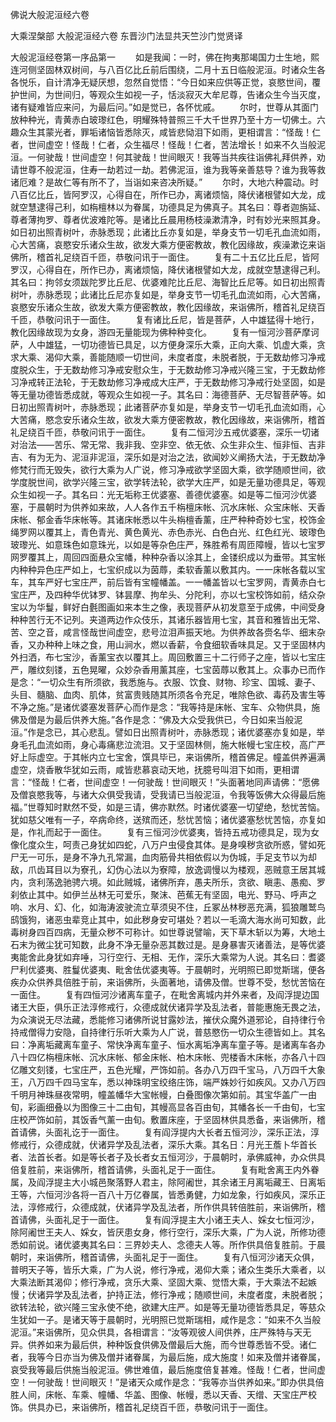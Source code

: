 <!-- { "loadSidebar": true } -->
佛说大般泥洹经六卷


大乘涅槃部
大般泥洹经六卷
东晋沙门法显共天竺沙门觉贤译


大般泥洹经卷第一序品第一
　　如是我闻：一时，佛在拘夷那竭国力士生地，熙连河侧坚固林双树间，与八百亿比丘前后围绕，二月十五日临般泥洹。时诸众生各各悦乐，自计清净无疑厌想，忽然自觉悟：“今日如来应供等正觉，哀愍世间，覆护世间，为世间归，等观众生如视一子，恬淡寂灭大牟尼尊，告诸众生今当灭度，诸有疑难皆应来问，为最后问。”如是觉已，各怀忧戚。
　　尔时，世尊从其面门放种种光，青黄赤白玻瓈红色，明耀殊特普照三千大千世界乃至十方一切佛土。六趣众生其蒙光者，罪垢诸恼皆悉除灭，咸皆悲恸泪下如雨，更相谓言：“怪哉！仁者，世间虚空！怪哉！仁者，众生福尽！怪哉！仁者，苦法增长！如来不久当般泥洹。一何驶哉！世间虚空！何其驶哉！世间眼灭！我等当共疾往诣佛礼拜供养，劝请世尊不般泥洹，住寿一劫若过一劫。若佛泥洹，谁为我等亲善慈导？谁为我等救诸厄难？是故仁等有所不了，当诣如来咨决所疑。”
　　尔时，大地六种震动。时八百亿比丘，皆阿罗汉，心得自在，所作已办，离诸烦恼，降伏诸根譬如大龙，成就空慧逮得己利，如栴檀林以为眷属，功德具足为佛真子。其名曰：尊者迦旃延、尊者薄拘罗、尊者优波难陀等。是诸比丘晨用杨枝澡漱清净，时有妙光来照其身。如日初出照青树叶，赤脉悉现；此诸比丘亦复如是，举身支节一切毛孔血流如雨，心大苦痛，哀愍安乐诸众生故，欲发大乘方便密教故，教化因缘故，疾澡漱讫来诣佛所，稽首礼足绕百千匝，恭敬问讯于一面住。
　　复有二十五亿比丘尼，皆阿罗汉，心得自在，所作已办，离诸烦恼，降伏诸根譬如大龙，成就空慧逮得己利。其名曰：拘邻女须跋陀罗比丘尼、优婆难陀比丘尼、海智比丘尼等。如日初出照青树叶，赤脉悉现；此诸比丘尼亦复如是，举身支节一切毛孔血流如雨，心大苦痛，哀愍安乐诸众生故，欲发大乘方便密教故，教化因缘故，来诣佛所，稽首礼足绕百千匝，恭敬问讯于一面住。
　　复有诸比丘尼，皆是菩萨，人中雄猛得十地行，教化因缘故现为女身，游四无量能现为佛种种变化。
　　复有一恒河沙菩萨摩诃萨，人中雄猛，一切功德皆已具足，以方便身深乐大乘，正向大乘、饥虚大乘，贪求大乘、渴仰大乘，善能随顺一切世间，未度者度，未脱者脱，于无数劫修习净戒度脱众生，于无数劫修习净戒安慰众生，于无数劫修习净戒兴隆三宝，于无数劫修习净戒转正法轮，于无数劫修习净戒成大庄严，于无数劫修习净戒行处坚固，如是等无量功德皆悉成就，等观众生如视一子。其名曰：海德菩萨、无尽智菩萨等。如日初出照青树叶，赤脉悉现；此诸菩萨亦复如是，举身支节一切毛孔血流如雨，心大苦痛，愍念安乐诸众生故，欲发大乘方便密教故，教化因缘故，来诣佛所，稽首礼足绕百千匝，恭敬问讯于一面住。
　　复有二恒河沙五戒优婆塞，深乐一切诸对治法——苦乐、常无常、我非我、空非空、依无依、众生非众生、恒非恒、吉非吉、有为无为、泥洹非泥洹，深乐如是对治之法，欲闻妙义阐扬大法，于无数劫净修梵行而无毁失，欲行大乘为人广说，修习净戒欲学坚固大乘，欲学随顺世间，欲学度脱世间，欲学兴隆三宝，欲学转法轮，欲学大庄严，如是无量功德具足，等观众生如视一子。其名曰：光无垢称王优婆塞、善德优婆塞。如是等二恒河沙优婆塞，于晨朝时为供养如来故，人人各作五千栴檀床帐、沉水床帐、众宝床帐、天香床帐、郁金香华床帐等。其诸床帐悉以牛头栴檀香薰，庄严种种奇妙七宝，校饰金绳罗网以覆其上，青色青光、黄色黄光、赤色赤光、白色白光、红色红光、玻瓈色玻瓈光、如意珠色如意珠光，以如是等杂色庄严，殊胜希有周匝障幔，皆以七宝罗网罗覆其上，周回四面悬众宝幡，种种杂香以涂其上，金镂织成以为垂带。其宝帐内种种异色庄严如上，七宝织成以为茵蓐，柔软香薰以敷其内。一一床帐各载以宝车，其车严好七宝庄严，前后皆有宝幢幡盖。一一幡盖皆以七宝罗网，青黄赤白七宝庄严，及四种华优钵罗、钵昙摩、拘牟头、分陀利，亦以七宝校饰如前，结众杂宝以为华鬘，鲜好白氎图画如来本生之像，表现菩萨从初发意至于成佛，中间受身种种苦行无不记列。夹道两边作众伎乐，其诸乐器皆用七宝，其音和雅皆出无常、苦、空之音，咸言怪哉世间虚空，悲号泣泪声振天地。为供养故各赍名华、细末杂香，又办种种上味之食，用山涧水，燃以香薪，令食细软香味具足。又于坚固林内外扫洒，布七宝沙，香薰宝衣以覆其上。周回敷置三十二行师子之座，皆以七宝庄严，雕纹刻镂，五色晃曜，众妙杂香用薰其座，七宝茵蓐以敷其上。众事办已而作是念：“一切众生有所须欲，我悉施与。衣服、饮食、财物、珍宝、国城、妻子、头目、髓脑、血肉、肌体，贫富贵贱随其所须各令充足，唯除色欲、毒药及害生等不净之施。”是诸优婆塞发菩萨心而作是念：“我等持是床帐、宝车、众物供具，施佛及僧是为最后供养大施。”各作是念：“佛及大众受我供已，今日如来当般泥洹。”作是念已，其心悲乱。譬如日出照青树叶，赤脉悉现；诸优婆塞亦复如是，举身毛孔血流如雨，身心毒痛悲泣流泪。又于坚固林侧，施大帐幔七宝庄校，高广严好上际虚空。于其帐内立七宝舍，馔具毕已，来诣佛所，稽首佛足。幢盖供养遍满虚空，烧香散华犹如云雨，咸皆悲慕哀动天地，抚臆号叫泪下如雨，更相谓言：“怪哉！仁者，世间虚空！一何驶哉！世间眼灭！”头面著地同声请佛：“愿佛及僧哀愍我等，与诸大众俱受我请，受我请已当般泥洹，令我等饭佛大众得最后施福。”世尊知时默然不受，如是三请，佛亦默然。时诸优婆塞一切望绝，愁忧苦恼。犹如慈父唯有一子，卒病命终，送殡而还，愁忧苦恼；诸优婆塞愁忧苦恼，亦复如是，作礼而起于一面住。
　　复有三恒河沙优婆夷，皆持五戒功德具足，现为女像化度众生，呵责己身犹如四蛇，八万户虫侵食其体。是身嗅秽贪欲所惑，譬如死尸无一可乐，是身不净九孔常漏，血肉筋骨共相依假以为伪城，手足支节以为却敌，爪齿耳目以为寮孔，幻伪心法以为寮障，放逸调慢以为楼观，恶贼意王居其城内，贪利荡逸驰骋六境。如此贼城，诸佛所弃，愚夫所乐，贪欲、瞋恚、愚痴、罗刹依止其中。如伊兰丛林无可爱乐，聚沫、芭蕉无有坚固，电光、野马、呼声之响、水月、幻、化，如海涛波驶流立草须臾不住，丘冢丛林秽恶充满，狐狼雕鹫鸟鸱饿狗，诸恶虫辈竞止其中，如此秽身安可堪处？若以一毛滴大海水尚可知数，此毒树身四百四病，无量众秽不可称计。如世尊说譬喻，天下草木斩以为筹，大地土石末为微尘犹可知数，此身不净无量杂恶其数过是。是身暴害灭诸善法，是等优婆夷能舍此身犹如弃唾，习行空行、无相、无作，深乐大乘常为人说。其名曰：耆婆尸利优婆夷、胜鬘优婆夷、毗舍佉优婆夷等。于晨朝时，光明照已即觉斯瑞，便各疾办众供养具倍胜于前，来诣佛所，头面著地，请佛及僧。世尊不受，愁忧苦恼在一面住。
　　复有四恒河沙诸离车童子，在毗舍离城内并外来者，及阎浮提边国诸王大臣，俱乐正法淳修戒行，众德成就伏诸异学及乱法者，普能惠施无畏之法，为众演说无尽法藏，悉能修习诸佛所说甘露妙法，摧伏众魔外道邪论，自持律行令持戒僧得力安隐，自持律行乐听大乘为人广说，普慈愍伤一切众生德皆如上。其名曰：净离垢藏离车童子、常快净离车童子、恒水离垢净离车童子等。是诸离车各办八十四亿栴檀床帐、沉水床帐、郁金床帐、柏木床帐、兜楼香木床帐，亦各八十四亿雕文刻镂，七宝庄严，五色光耀，严饰如前。各办八万四千宝马，八万四千大象王，八万四千四马宝车，悉以神珠明宝绞络庄饰，端严姝妙行如疾风。又办八万四千明月神珠昼夜常明，幢盖幡华大宝帐幔，白叠图像次第如前。其宝华盖广一由旬，彩画细叠以为图像三十二由旬，其幔高显各百由旬，其幡各长一千由旬，七宝庄校严饰如前，其饭香气薰一由旬。敷置床座，于坚固林供具悉备，来诣佛所，稽首请佛，头面礼讫于一面住。
　　复有阎浮提内大长者五恒河沙，深乐正法，淳修戒行，众德成就，伏诸异学及乱法者，深乐大乘。其名日：月光王薝卜华首长者、法首长者。如是等长者子及长者女五恒河沙，于晨朝时，承佛威神，办众供具倍复胜前，来诣佛所，稽首请佛，头面礼足于一面住。
　　复有毗舍离王内外眷属，及阎浮提主大小城邑聚落野人君主，除阿阇世，其余诸王月离垢藏王、日离垢王等，六恒河沙各将一百八十万亿眷属，皆悉勇健，力如龙象，行如疾风，深乐正法，淳修戒行，众德成就，伏诸异学及乱法者，所作供具转倍胜前，来诣佛所，稽首请佛，头面礼足于一面住。
　　复有阎浮提主大小诸王夫人、婇女七恒河沙，除阿阇世王夫人、婇女，皆厌患女身，修行空行，深乐大乘，广为人说，所修功德悉如前说。诸优婆夷其名曰：三界妙夫人、念德夫人等。所作供具倍复胜前。于晨朝时，来诣佛所，稽首请佛，头面礼足于一面住。
　　复有八恒河沙诸天众俱，普明天子等，皆乐大乘，广为人说，修行净戒，渴仰大乘；诸众生类乐大乘者，以大乘法断其渴仰；修行净戒，贪乐大乘、坚固大乘、觉悟大乘，于大乘法不起嫉慢；伏诸异学及乱法者，护持正法，修行净戒；随顺世间，未度者度，未脱者脱；欲转法轮，欲兴隆三宝永使不绝，欲建大庄严。如是等无量功德皆悉具足，等慈众生犹如一子。是诸天等于晨朝时，光明照已觉斯瑞相，咸作是念：“如来不久当般泥洹。”来诣佛所，见众供具，各相谓言：“汝等观彼人间供养，庄严殊特与天无异。供养如来为最后供，种种饭食供佛及僧最后大施，而今世尊悉皆不受。诸仁者，我等今日亦当为佛及僧并诸眷属，为最后施，成大施度！如来及僧并诸眷属，哀受我等最后供施当般泥洹。佛世难值，最后施度倍复甚难。怪哉！仁者，世间虚空！一何驶哉！世间眼灭！”是诸天众咸作是念：“我等亦当供养如来。”即办供具倍胜人间，床帐、车乘、幢幡、华盖、图像、帐幔，悉以天香、天缯、天宝庄严校饰。供具办已，来诣佛所，稽首礼足绕百千匝，恭敬问讯于一面住。
